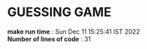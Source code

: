 # GUESSING GAME
**make run time** : Sun Dec 11 15:25:41 IST 2022 <br />
**Number of lines of code** : 31
